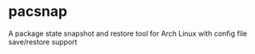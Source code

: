 pacsnap
=======

A package state snapshot and restore tool for Arch Linux
with config file save/restore support

